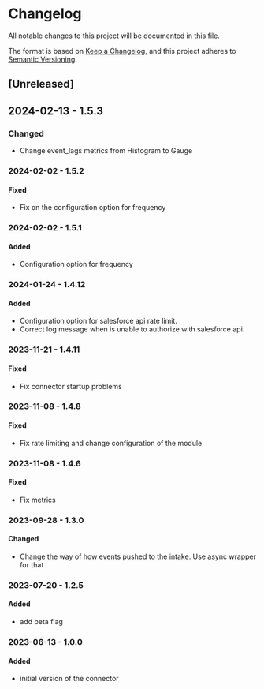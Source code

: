 # Changelog

All notable changes to this project will be documented in this file.

The format is based on [Keep a Changelog](https://keepachangelog.com/en/1.0.0/),
and this project adheres to [Semantic Versioning](https://semver.org/spec/v2.0.0.html).

## [Unreleased]

## 2024-02-13 - 1.5.3

### Changed

- Change event_lags metrics from Histogram to Gauge

### 2024-02-02 - 1.5.2

#### Fixed

- Fix on the configuration option for frequency

### 2024-02-02 - 1.5.1

#### Added

- Configuration option for frequency

### 2024-01-24 - 1.4.12

#### Added

- Configuration option for salesforce api rate limit.
- Correct log message when is unable to authorize with salesforce api.

### 2023-11-21 - 1.4.11

#### Fixed

- Fix connector startup problems

### 2023-11-08 - 1.4.8

#### Fixed

- Fix rate limiting and change configuration of the module

### 2023-11-08 - 1.4.6

#### Fixed

- Fix metrics

### 2023-09-28 - 1.3.0

#### Changed

- Change the way of how events pushed to the intake. Use async wrapper for that

### 2023-07-20 - 1.2.5

#### Added

- add beta flag

### 2023-06-13 - 1.0.0

#### Added

- initial version of the connector

